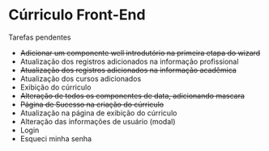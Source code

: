 Cúrriculo Front-End
======

Tarefas pendentes

+ ~~Adicionar um componente well introdutório na primeira etapa do wizard~~
+ Atualização dos registros adicionados na informação profissional
+ ~~Atualização dos registros adicionados na informação acadêmica~~
+ Atualização dos cursos adicionados
+ Exibição do cúrriculo
+ ~~Alteração de todos os componentes de data, adicionando mascara~~
+ ~~Página de Sucesso na criação do cúrriculo~~
+ Atualização na página de exibição do cúrriculo
+ Alteração das informações de usuário (modal)
+ Login
+ Esqueci minha senha